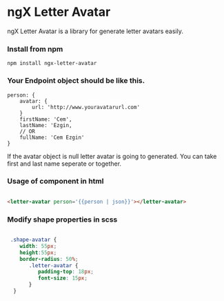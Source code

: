 <h1>ngX Letter Avatar</h1>
ngX Letter Avatar is a library for generate letter avatars easily.

<h3>Install from npm</h3>

```
npm install ngx-letter-avatar
```

<h3>Your Endpoint object should be like this.</h3>

```
person: {
    avatar: {
        url: 'http://www.youravatarurl.com'
    }
    firstName: 'Cem',
    lastName: 'Ezgin,
    // OR
    fullName: 'Cem Ezgin'
}

```

If the avatar object is null letter avatar is going to generated. You can take first and last name seperate or together.

<h3>Usage of component in html</h3>

```html

<letter-avatar person='{{person | json}}'></letter-avatar>

```


<h3>Modify shape properties in scss</h3>

```css

 .shape-avatar {
    width: 55px;
    height:55px;
    border-radius: 50%;
       .letter-avatar {
          padding-top: 18px;
          font-size: 15px;
       }
  }

```
